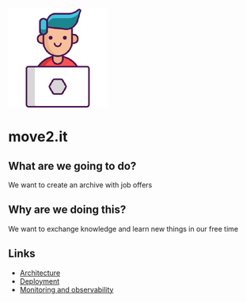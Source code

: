 ![move2.it](assets/icon.png)

# move2.it

## What are we going to do?

We want to create an archive with job offers

## Why are we doing this?

We want to exchange knowledge and learn new things in our free time

## Links

* [Architecture](Architecture.md)
* [Deployment](Deployment.md)
* [Monitoring and observability](Monitoring.md)